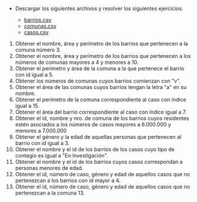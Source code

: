 - Descargar los siguientes archivos y resolver los siguientes
ejercicios.


	- [barrios.csv](https://github.com/materiasipm/materiasipm.github.io/blob/master/taller6to/barrios.csv)
	- [comunas.csv](https://github.com/materiasipm/materiasipm.github.io/blob/master/taller6to/comunas.csv)
	- [casos.csv](https://github.com/materiasipm/materiasipm.github.io/blob/master/taller6to/casos.csv)

1. Obtener el nombre, área y perímetro de los barrios
que pertenecen a la comuna número 3.
2. Obtener el nombre, área y perímetro de los barrios
que pertenecen a los números de comunas mayores a 4 y menores a 10.
3. Obtener el perímetro y área de la comuna a la que
pertenece el barrio con id igual a 5.
4. Obtener los números de comunas cuyos barrios comienzan con "v".
5. Obtener el área de las comunas cuyos barrios tengan la letra "a" 
en su nombre.
6. Obtener el perímetro de la comuna correspondiente al caso con 
índice igual a 15.
7. Obtener el área del barrio correspondiente al caso con índice igual a 7.
8. Obtener el id, nombre y nro. de comuna de los barrios cuyos residentes 
estén asociados a los números de casos mayores a 6.000.000 y menores a 7.000.000
9. Obtener el género y la edad de aquellas personas que pertenecen
al barrio con id igual a 3.
10. Obtener el nombre y el id de los barrios de los casos cuyo tipo de contagio es igual a "En Investigación".
11. Obtener el nombre y el id de los barrios cuyos casos correspondan
a personas menores de edad.
12. Obtener el id, número de caso, género y edad de aquellos
casos que no pertenezcan a los barrios con id mayor a 4.
13. Obtener el id, número de caso, género y edad de aquellos
casos que no pertenezcan a la comuna 13.


